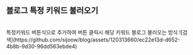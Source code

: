 ## 블로그 특정 키워드 불러오기 
<br/>
특정키워드 버튼식으로 추가하여 버튼 클릭시 해당 키워드 블로그 불러오는 방식
![검색](https://github.com/sijoow/blog/assets/120313660/ec22e13d-d652-4b8b-9d30-96dd563ebde4)
